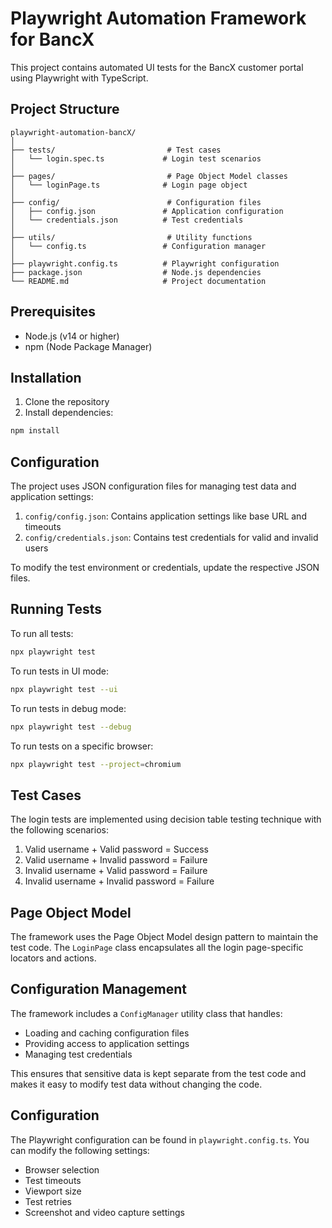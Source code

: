 # Playwright Automation Framework for BancX

This project contains automated UI tests for the BancX customer portal using Playwright with TypeScript.

## Project Structure

```
playwright-automation-bancX/
│
├── tests/                         # Test cases
│   └── login.spec.ts             # Login test scenarios
│
├── pages/                         # Page Object Model classes
│   └── loginPage.ts              # Login page object
│
├── config/                        # Configuration files
│   ├── config.json               # Application configuration
│   └── credentials.json          # Test credentials
│
├── utils/                         # Utility functions
│   └── config.ts                 # Configuration manager
│
├── playwright.config.ts          # Playwright configuration
├── package.json                  # Node.js dependencies
└── README.md                     # Project documentation
```

## Prerequisites

- Node.js (v14 or higher)
- npm (Node Package Manager)

## Installation

1. Clone the repository
2. Install dependencies:
```bash
npm install
```

## Configuration

The project uses JSON configuration files for managing test data and application settings:

1. `config/config.json`: Contains application settings like base URL and timeouts
2. `config/credentials.json`: Contains test credentials for valid and invalid users

To modify the test environment or credentials, update the respective JSON files.

## Running Tests

To run all tests:
```bash
npx playwright test
```

To run tests in UI mode:
```bash
npx playwright test --ui
```

To run tests in debug mode:
```bash
npx playwright test --debug
```

To run tests on a specific browser:
```bash
npx playwright test --project=chromium
```

## Test Cases

The login tests are implemented using decision table testing technique with the following scenarios:

1. Valid username + Valid password = Success
2. Valid username + Invalid password = Failure
3. Invalid username + Valid password = Failure
4. Invalid username + Invalid password = Failure

## Page Object Model

The framework uses the Page Object Model design pattern to maintain the test code. The `LoginPage` class encapsulates all the login page-specific locators and actions.

## Configuration Management

The framework includes a `ConfigManager` utility class that handles:
- Loading and caching configuration files
- Providing access to application settings
- Managing test credentials

This ensures that sensitive data is kept separate from the test code and makes it easy to modify test data without changing the code.

## Configuration

The Playwright configuration can be found in `playwright.config.ts`. You can modify the following settings:
- Browser selection
- Test timeouts
- Viewport size
- Test retries
- Screenshot and video capture settings 